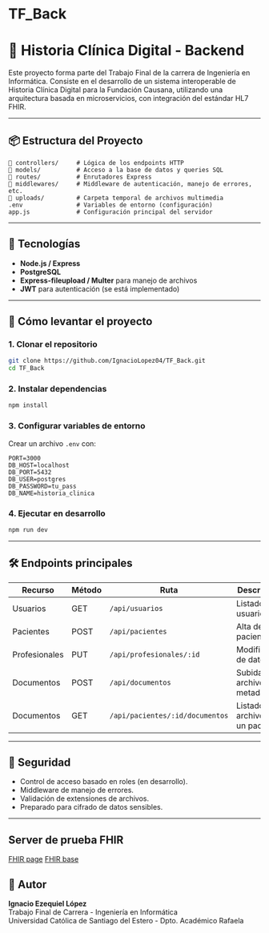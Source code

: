 # TF_Back



# 🏥 Historia Clínica Digital - Backend

Este proyecto forma parte del Trabajo Final de la carrera de Ingeniería en Informática. Consiste en el desarrollo de un sistema interoperable de Historia Clínica Digital para la Fundación Causana, utilizando una arquitectura basada en microservicios, con integración del estándar HL7 FHIR.

---

## 📦 Estructura del Proyecto

```
📁 controllers/     # Lógica de los endpoints HTTP
📁 models/          # Acceso a la base de datos y queries SQL
📁 routes/          # Enrutadores Express
📁 middlewares/     # Middleware de autenticación, manejo de errores, etc.
📁 uploads/         # Carpeta temporal de archivos multimedia
.env               # Variables de entorno (configuración)
app.js             # Configuración principal del servidor
```

---

## 🧰 Tecnologías

- **Node.js / Express**
- **PostgreSQL**
- **Express-fileupload / Multer** para manejo de archivos
- **JWT** para autenticación (se está implementado)

---

## 🚀 Cómo levantar el proyecto

### 1. Clonar el repositorio

```bash
git clone https://github.com/IgnacioLopez04/TF_Back.git
cd TF_Back
```

### 2. Instalar dependencias

```bash
npm install
```

### 3. Configurar variables de entorno

Crear un archivo `.env` con:

```
PORT=3000
DB_HOST=localhost
DB_PORT=5432
DB_USER=postgres
DB_PASSWORD=tu_pass
DB_NAME=historia_clinica
```

### 4. Ejecutar en desarrollo

```bash
npm run dev
```

---

## 🛠 Endpoints principales

| Recurso         | Método | Ruta                             | Descripción                        |
|-----------------|--------|----------------------------------|------------------------------------|
| Usuarios        | GET    | `/api/usuarios`                  | Listado de usuarios                |
| Pacientes       | POST   | `/api/pacientes`                 | Alta de paciente                   |
| Profesionales   | PUT    | `/api/profesionales/:id`         | Modificación de datos              |
| Documentos      | POST   | `/api/documentos`                | Subida de archivo con metadata     |
| Documentos      | GET    | `/api/pacientes/:id/documentos`  | Listado de archivos de un paciente |

---

## 🔐 Seguridad

- Control de acceso basado en roles (en desarrollo).
- Middleware de manejo de errores.
- Validación de extensiones de archivos.
- Preparado para cifrado de datos sensibles.

---
## Server de prueba FHIR
[FHIR page](https://hapi.fhir.org)
[FHIR base](https://hapi.fhir.org/baseR5)

## 🧠 Autor

**Ignacio Ezequiel López**  
Trabajo Final de Carrera - Ingeniería en Informática  
Universidad Católica de Santiago del Estero - Dpto. Académico Rafaela
